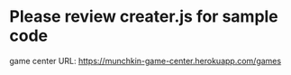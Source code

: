 # Please review creater.js for sample code

game center URL: <https://munchkin-game-center.herokuapp.com/games>